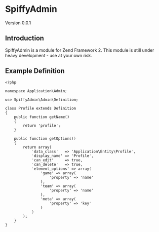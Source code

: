SpiffyAdmin
========
Version 0.0.1

Introduction
------------
SpiffyAdmin is a module for Zend Framework 2. This module is still under heavy development - use at 
your own risk.

Example Definition
------------------
    <?php
    
    namespace Application\Admin;
    
    use SpiffyAdmin\Admin\Definition;
    
    class Profile extends Definition
    {
        public function getName()
        {
            return 'profile';
        }
        
        public function getOptions()
        {
            return array(
                'data_class'   => 'Application\Entity\Profile',
                'display_name' => 'Profile',
                'can_edit'     => true,
                'can_delete'   => true,
                'element_options' => array(
                    'game' => array(
                        'property' => 'name'
                    ),
                    'team' => array(
                        'property' => 'name'
                    ),
                    'meta' => array(
                        'property' => 'key'
                    )
                )
            );
        }
    }
